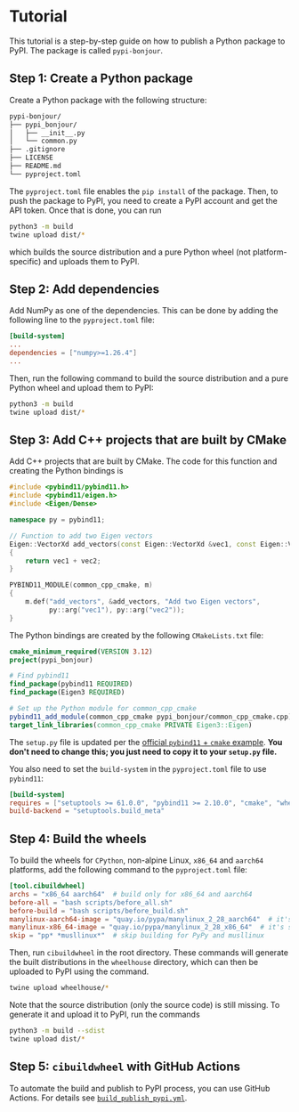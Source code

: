 # Tutorial

This tutorial is a step-by-step guide on how to publish a Python package to PyPI. The package is called `pypi-bonjour`.

## Step 1: Create a Python package

Create a Python package with the following structure:

```bash
pypi-bonjour/
├── pypi_bonjour/
│   ├── __init__.py
│   └── common.py
├── .gitignore
├── LICENSE
├── README.md
└── pyproject.toml
```

The `pyproject.toml` file enables the `pip install` of the package. Then, to push the package to PyPI, you need to create a PyPI account and get the API token. Once that is done, you can run 

```bash
python3 -m build
twine upload dist/*
```

which builds the source distribution and a pure Python wheel (not platform-specific) and uploads them to PyPI.

## Step 2: Add dependencies

Add NumPy as one of the dependencies. This can be done by adding the following line to the `pyproject.toml` file:

```toml
[build-system]
...
dependencies = ["numpy>=1.26.4"]
...
```

Then, run the following command to build the source distribution and a pure Python wheel and upload them to PyPI:

```bash
python3 -m build
twine upload dist/*
```

## Step 3: Add C++ projects that are built by CMake

Add C++ projects that are built by CMake. The code for this function and creating the Python bindings is

```cpp
#include <pybind11/pybind11.h>
#include <pybind11/eigen.h>
#include <Eigen/Dense>

namespace py = pybind11;

// Function to add two Eigen vectors
Eigen::VectorXd add_vectors(const Eigen::VectorXd &vec1, const Eigen::VectorXd &vec2)
{
    return vec1 + vec2;
}

PYBIND11_MODULE(common_cpp_cmake, m)
{
    m.def("add_vectors", &add_vectors, "Add two Eigen vectors",
          py::arg("vec1"), py::arg("vec2"));
}
```

The Python bindings are created by the following `CMakeLists.txt` file:

```cmake
cmake_minimum_required(VERSION 3.12)
project(pypi_bonjour)

# Find pybind11
find_package(pybind11 REQUIRED)
find_package(Eigen3 REQUIRED)

# Set up the Python module for common_cpp_cmake
pybind11_add_module(common_cpp_cmake pypi_bonjour/common_cpp_cmake.cpp)
target_link_libraries(common_cpp_cmake PRIVATE Eigen3::Eigen)
```

The `setup.py` file is updated per the [official `pybind11` + `cmake` example](https://github.com/pybind/cmake_example/blob/master/setup.py). **You don't need to change this; you just need to copy it to your `setup.py` file.**

You also need to set the `build-system` in the `pyproject.toml` file to use `pybind11`:

```toml
[build-system]
requires = ["setuptools >= 61.0.0", "pybind11 >= 2.10.0", "cmake", "wheel"]
build-backend = "setuptools.build_meta"
```

## Step 4: Build the wheels

To build the wheels for `CPython`, non-alpine Linux, `x86_64` and `aarch64` platforms, add the following command to the `pyproject.toml` file:

```toml
[tool.cibuildwheel]
archs = "x86_64 aarch64"  # build only for x86_64 and aarch64
before-all = "bash scripts/before_all.sh"
before-build = "bash scripts/before_build.sh"
manylinux-aarch64-image = "quay.io/pypa/manylinux_2_28_aarch64"  # it's still CentOS :(
manylinux-x86_64-image = "quay.io/pypa/manylinux_2_28_x86_64"  # it's still CentOS :(
skip = "pp* *musllinux*"  # skip building for PyPy and musllinux
```

Then, run `cibuildwheel` in the root directory. These commands will generate the built distributions in the `wheelhouse` directory, which can then be uploaded to PyPI using the command.

```bash
twine upload wheelhouse/*
```

Note that the source distribution (only the source code) is still missing. To generate it and upload it to PyPI, run the commands

```bash
python3 -m build --sdist
twine upload dist/*
```

## Step 5: `cibuildwheel` with GitHub Actions

To automate the build and publish to PyPI process, you can use GitHub Actions. For details see [`build_publish_pypi.yml`](../../.github/workflows/build_publish_pypi.yml).

